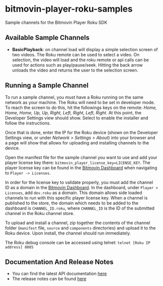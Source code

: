 # bitmovin-player-roku-samples
Sample channels for the Bitmovin Player Roku SDK

## Available Sample Channels
+ **BasicPlayback**: on channel load will display a simple selection screen of two videos. The Roku remote can be used to select a video. On selection, the video will load and the roku remote or api calls can be used for actions such as play/pause/seek. Hitting the back arrow unloads the video and returns the user to the selection screen.

## Running a Sample Channel
To run a sample channel, you must have a Roku running on the same network as your machine.
The Roku will need to be set in developer mode. To reach the screen to do this, hit the followings keys on the remote: *Home, Home, Home, Up, Up, Right, Left, Right, Left, Right*.
At this point, the Developer Settings view should show. Select to enable the installer and follow the instructions.

Once that is done, enter the IP for the Roku device (shown on the Developer Settings view, or under *Network > Settings > About*) into your browser and a page will show that allows for uploading and installing channels to the device.

Open the manifest file for the sample channel you want to use and add your player license key there: `bitmovin_player_license_key=LICENSE_KEY`. The player license key can be found in the [Bitmovin Dashboard](http://dashboard.bitmovin.com/) when navigating to `Player -> Licenses`.

In order for the license key to validate properly, you must add the channel ID as a domain in the [Bitmovin Dashboard](http://dashboard.bitmovin.com/). In the dashboard, under `Player > Licenses`, add `dev.roku` as a domain. This domain allows side loaded channels to run with this specific player license key. When a channel is published to the store, the domain which needs to be added to the dashboard is `CHANNEL_ID.roku`, where `CHANNEL_ID` is the ID of the submitted channel in the Roku channel store.

To upload and install a channel, zip together the contents of the channel folder (`manifest` file, `source` and `components` directories) and upload it to the Roku device. Upon install, the channel should run immediately.

The Roku debug console can be accessed using telnet:
`telnet [Roku IP address] 8085`

## Documentation And Release Notes
+ You can find the latest API documentation [here](https://bitmovin.com/roku-sdk-documentation/)
+ The release notes can be found [here](https://bitmovin.zendesk.com/hc/en-us/articles/360007824474)
